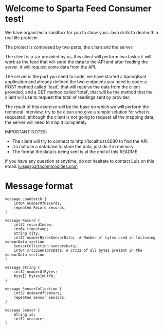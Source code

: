 # Welcome to Sparta Feed Consumer test!
 
We have organized a sandbox for you to show your Java skills to deal with a real life problem.
 
The project is composed by two parts, the client and the server:

 The client is a .jar provided by us, this client will perform two tasks: it will work as the feed that will send the data to the API and after feeding the server. it will request some data from the API.

 The server is the part you need to code, we have started a SpringBoot application and already defined the two endpoints you need to code: a POST method called 'load', that will receive the data from the client provided, and a GET method called 'total', that will be the method that the client will use to request the total of readings sent by provider.

The result of this exercise will be the base on which we will perform the technical interview, try to be clean and give a simple solution for what is requested, although the client is not going to request all the mapping data, the server will need to map it completely.

IMPORTANT NOTES:
- The client will try to connect to http://localhost:8080 to find the API.
- Do not use a database to store the data, just do it in memory.
- The format the data is being sent is at the end of this README.
 
If you have any question at anytime, do not hesitate to contact Luis on this email: luis@spartacommodities.com

# Message format

```
message LoadBatch {
    int64 numberOfRecords;
    repeated Record records;
}

message Record {
    int32 recordIndex;
    int64 timestamp;
    String city;
    int32 numberBytesSensorData;  # Number of bytes used in following sensorData section
    SensorCollection sensorsData;
    int64 crc32SensorsData; # crc32 of all bytes present in the sensorData section
}

message String {
    int32 numberOfBytes; 
    byte[] bytesInUtf8; 
}

message SensorCollection {
    int32 numberOfSensors;
    repeated Sensor sensors;
}

message Sensor {
    String id;
    int32 measure;
}
```

